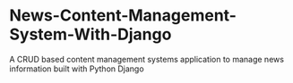 # News-Content-Management-System-With-Django
 A CRUD based content management systems application to manage news information built with Python Django
